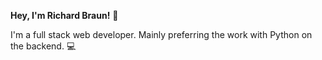 **Hey, I'm Richard Braun!** 👋

I'm a full stack web developer. Mainly preferring the work with Python on the backend. :computer:

<!---
richardbenedikt/richardbenedikt is a ✨ special ✨ repository because its `README.md` (this file) appears on your GitHub profile.
You can click the Preview link to take a look at your changes.
--->

